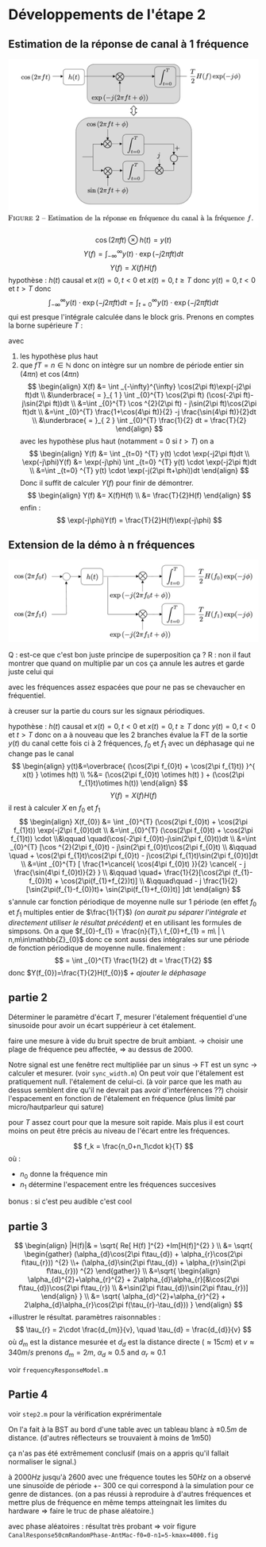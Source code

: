 # Développements de l'étape 2


## Estimation de la réponse de canal à 1 fréquence


![bla](./images/image.png)

$$
\cos(2\pi ft) \otimes h(t) = y(t)
$$
$$
Y(f) = \int _{-\infty} ^{\infty} y(t) \cdot \exp(-j2\pi ft)dt
$$
$$
Y(f) = X(f)H(f)
$$
hypothèse : $h(t)$ causal et $x(t)=0, t<0$  et $x(t) = 0, t\geq T$
donc $y(t) = 0, t<0$ et $t>T$
donc 
$$\int _{-\infty} ^{\infty} y(t) \cdot \exp(-j2\pi ft)dt = \int _{t=0} ^{\infty} y(t) \cdot \exp(-j2\pi ft)dt$$
qui est presque l'intégrale calculée dans le block gris.
Prenons en comptes la borne supérieure $T$ :

avec
1. les hypothèse plus haut
2. que $fT=n \in\mathbb{N}$ donc on intègre sur un nombre de période entier $\sin(4\pi n)$ et $\cos(4\pi n)$
$$
\begin{align}
X(f) &= \int _{-\infty}^{\infty} \cos(2\pi ft)\exp(-j2\pi ft)dt \\
&\underbrace{ = }_{ 1 } \int _{0}^{T} \cos(2\pi ft) (\cos(-2\pi ft)-j\sin(2\pi ft))dt \\
&=\int _{0}^{T} \cos ^{2}(2\pi ft) - j\sin(2\pi ft)\cos(2\pi ft)dt \\
&=\int _{0}^{T} \frac{1+\cos(4\pi ft)}{2} -j \frac{\sin(4\pi ft)}{2}dt \\
&\underbrace{ = }_{ 2 } \int _{0}^{T} \frac{1}{2} dt = \frac{T}{2}
\end{align}
$$
avec les hypothèse plus haut (notamment = 0 si $t>T$) on a
$$
\begin{align}
Y(f) &= \int _{t=0} ^{T} y(t) \cdot \exp(-j2\pi ft)dt \\
\exp(-j\phi)Y(f) &= \exp(-j\phi) \int _{t=0} ^{T} y(t) \cdot \exp(-j2\pi ft)dt \\
&=\int _{t=0} ^{T} y(t) \cdot \exp(-j(2\pi ft+\phi))dt
\end{align}
$$
Donc il suffit de calculer $Y(f)$ pour finir de démontrer.
$$
\begin{align}
Y(f) &= X(f)H(f) \\
&= \frac{T}{2}H(f)
\end{align}
$$
enfin :
$$
\exp(-j\phi)Y(f) = \frac{T}{2}H(f)\exp(-j\phi)
$$


## Extension de la démo à n fréquences
![](./images/multi-frequencies-in-channel.png)

Q : est-ce que c'est bon juste principe de superposition ça ?
R : non il faut montrer que quand on multiplie par un cos ça annule les autres et garde juste celui qui 

avec les fréquences assez espacées que pour ne pas se chevaucher en fréquentiel.

à creuser sur la partie du cours sur les signaux périodiques.


hypothèse : $h(t)$ causal et $x(t)=0, t<0$  et $x(t) = 0, t\geq T$
donc $y(t) = 0, t<0$ et $t>T$
donc on a à nouveau que les 2 branches évalue la FT de la sortie $y(t)$ du canal cette fois ci à 2 fréquences, $f_{0}$ et $f_{1}$ avec un déphasage qui ne change pas le canal
$$
\begin{align}
y(t)&=\overbrace{ (\cos(2\pi f_{0}t) + \cos(2\pi f_{1}t)) }^{ x(t) } \otimes h(t) \\
%&= (\cos(2\pi f_{0}t) \otimes h(t) ) + (\cos(2\pi f_{1}t)\otimes h(t))
\end{align}
$$
$$
Y(f) = X(f)H(f)
$$
il rest à calculer $X$ en $f_{0}$ et $f_{1}$
$$
\begin{align}
X(f_{0}) &= \int _{0}^{T} (\cos(2\pi f_{0}t) + \cos(2\pi f_{1}t)) \exp(-j2\pi f_{0}t)dt \\
&=\int _{0}^{T}     (\cos(2\pi f_{0}t) + \cos(2\pi f_{1}t)) \cdot \\&\qquad \quad(\cos(-2\pi f_{0}t)-j\sin(2\pi f_{0}t))dt \\
&=\int _{0}^{T} [\cos ^{2}(2\pi f_{0}t) - j\sin(2\pi f_{0}t)\cos(2\pi f_{0}t)  \\
&\qquad \quad + \cos(2\pi f_{1}t)\cos(2\pi f_{0}t) - j\cos(2\pi f_{1}t)\sin(2\pi f_{0}t)]dt \\
&=\int _{0}^{T} [ \frac{1+\cancel{ \cos(4\pi f_{0}t) }}{2} \cancel{ - j \frac{\sin(4\pi f_{0}t)}{2} }  \\
&\qquad \quad+ \frac{1}{2}[\cos(2\pi (f_{1}-f_{0})t) + \cos(2\pi(f_{1}+f_{2})t)]  \\
&\qquad\quad - j \frac{1}{2}[\sin(2\pi(f_{1}-f_{0})t)+ \sin(2\pi(f_{1}+f_{0})t)] ]dt
\end{align}
$$
s'annule car fonction périodique de moyenne nulle sur 1 période (en effet $f_{0}$ et $f_{1}$ multiples entier de $\frac{1}{T}$) *(on aurait pu séparer l'intégrale et directement utiliser le résultat précédent)* et en utilisant les formules de simpsons.
On a que $f_{0}-f_{1} = \frac{n}{T},\ f_{0}+f_{1} = m\ | \ n,m\in\mathbb{Z}_{0}$ donc ce sont aussi des intégrales sur une période de fonction périodique de moyenne nulle.
finalement :
$$
= \int _{0}^{T} \frac{1}{2} dt = \frac{T}{2}
$$
donc $Y(f_{0})=\frac{T}{2}H(f_{0})$ *+ ajouter le déphasage*
## partie 2

Déterminer le paramètre d'écart $T$, mesurer l'étalement fréquentiel d'une sinusoide pour avoir un écart suppérieur à cet étalement.

faire une mesure à vide du bruit spectre de bruit ambiant.
-> choisir une plage de fréquence peu affectée, => au dessus de 2000. 

Notre signal est une fenêtre rect multipliée par un sinus -> FT est un sync -> calculer et mesurer. (voir `sync_width.m`) On peut voir que l'étalement est pratiquement null.
l'étalement de celui-ci. (à voir parce que les math au dessus semblent dire qu'il ne devrait pas avoir d'interférences ??)
choisir l'espacement en fonction de l'étalement en fréquence (plus limité par micro/hautparleur qui sature)

pour $T$ assez court pour que la mesure soit rapide. Mais plus il est court moins on peut être précis au niveau de l'écart entre les fréquences.

$$
f_k = \frac{n_0+n_1\cdot k}{T}
$$
où : 
- $n_0$ donne la fréquence min
- $n_1$ détermine l'espacement entre les fréquences succesives


bonus : si c'est peu audible c'est cool

## partie 3
$$
\begin{align}
|H(f)|& = \sqrt{ Re[ H(f) ]^{2} +Im[H(f)]^{2} } \\
&= \sqrt{ \begin{gather}
(\alpha_{d}\cos(2\pi f\tau_{d}) + \alpha_{r}\cos(2\pi f\tau_{r})) ^{2} \\+ (\alpha_{d}\sin(2\pi f\tau_{d}) + \alpha_{r}\sin(2\pi f\tau_{r})) ^{2}
\end{gather}} \\
&=\sqrt{ \begin{align}
\alpha_{d}^{2}+\alpha_{r}^{2} + 2\alpha_{d}\alpha_{r}[&\cos(2\pi f\tau_{d})\cos(2\pi f\tau_{r}) \\
&+\sin(2\pi f\tau_{d})\sin(2\pi f\tau_{r})]
\end{align} } \\
&= \sqrt{ \alpha_{d}^{2}+\alpha_{r}^{2} + 2\alpha_{d}\alpha_{r}\cos(2\pi f(\tau_{r}-\tau_{d})) }
\end{align}
$$
+illustrer le résultat. 
paramètres raisonnables : 
$$
\tau_{r} = 2\cdot \frac{d_{m}}{v}, \quad \tau_{d} = \frac{d_{d}}{v}
$$
où $d_{m}$ est la distance mesurée et $d_{d}$ est la distance directe ($\approx 15cm$) et $v \approx 340m/s$ 
prenons $d_{m}=2m$, $\alpha_{d} \approx 0.5$ and $\alpha_{r} \approx 0.1$

voir `frequencyResponseModel.m`

## Partie 4

voir `step2.m` pour la vérification exprérimentale

On l'a fait à la BST au bord d'une table avec un tableau blanc à $\pm 0.5m$ de distance. (d'autres réflecteurs se trouvaient à moins de $1m50$)

ça n'as pas été extrêmement conclusif (mais on a appris qu'il fallait normaliser le signal.)

à $2000Hz$ jusqu'à $2600$ avec une fréquence toutes les $50Hz$ on a observé une sinusoïde de période +- 300 ce qui correspond à la simulation pour ce genre de distances. (on a pas réussi à reproduire à d'autres fréquences et mettre plus de fréquence en même temps atteingnait  les limites du hardware => faire le truc de phase aléatoire.)

avec phase aléatoires : résultat très probant => voir figure `CanalResponse50cmRandomPhase-AntMac-f0=0-n1=5-kmax=4000.fig`

